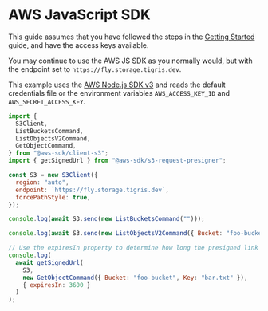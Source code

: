 # AWS JavaScript SDK

This guide assumes that you have followed the steps in the
[Getting Started](/docs/get-started/index.md) guide, and have the access keys
available.

You may continue to use the AWS JS SDK as you normally would, but with the
endpoint set to `https://fly.storage.tigris.dev`.

This example uses the
[AWS Node.js SDK v3](https://www.npmjs.com/package/@aws-sdk/client-s3) and reads
the default credentials file or the environment variables `AWS_ACCESS_KEY_ID`
and `AWS_SECRET_ACCESS_KEY`.

```js
import {
  S3Client,
  ListBucketsCommand,
  ListObjectsV2Command,
  GetObjectCommand,
} from "@aws-sdk/client-s3";
import { getSignedUrl } from "@aws-sdk/s3-request-presigner";

const S3 = new S3Client({
  region: "auto",
  endpoint: `https://fly.storage.tigris.dev`,
  forcePathStyle: true,
});

console.log(await S3.send(new ListBucketsCommand("")));

console.log(await S3.send(new ListObjectsV2Command({ Bucket: "foo-bucket" })));

// Use the expiresIn property to determine how long the presigned link is valid.
console.log(
  await getSignedUrl(
    S3,
    new GetObjectCommand({ Bucket: "foo-bucket", Key: "bar.txt" }),
    { expiresIn: 3600 }
  )
);
```
